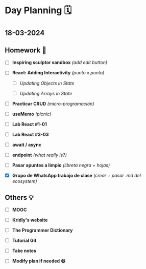 # Day Planning :spiral_calendar:

## 18-03-2024

## Homework :pencil:

- [ ] **Inspiring sculptor sandbox** *(add edit button)*

- [ ] **React: Adding Interactivity** *(punto x punto)*
  
  - [ ] *Updating Objects in State*
  
  - [ ] *Updating Arrays in State*

- [ ] **Practicar CRUD** *(micro-programación)*

- [ ] **useMemo** *(picnic)*

- [ ] **Lab React #1-01**

- [ ] **Lab React #3-03**

- [ ] **await / async**

- [ ] **endpoint** *(what really is?)*

- [ ] **Pasar apuntes a limpio** *(libreta negra + hojas)*

- [x] **Grupo de WhatsApp trabajo de clase** *(crear + pasar .md del ecosystem)*

## Others :bulb:

- [ ] **MOOC**

- [ ] **Kridly's website**

- [ ] **The Programmer Dictionary**

- [ ] **Tutorial Git**

- [ ] **Take notes**

- [ ] **Modify plan if needed :smile:**
